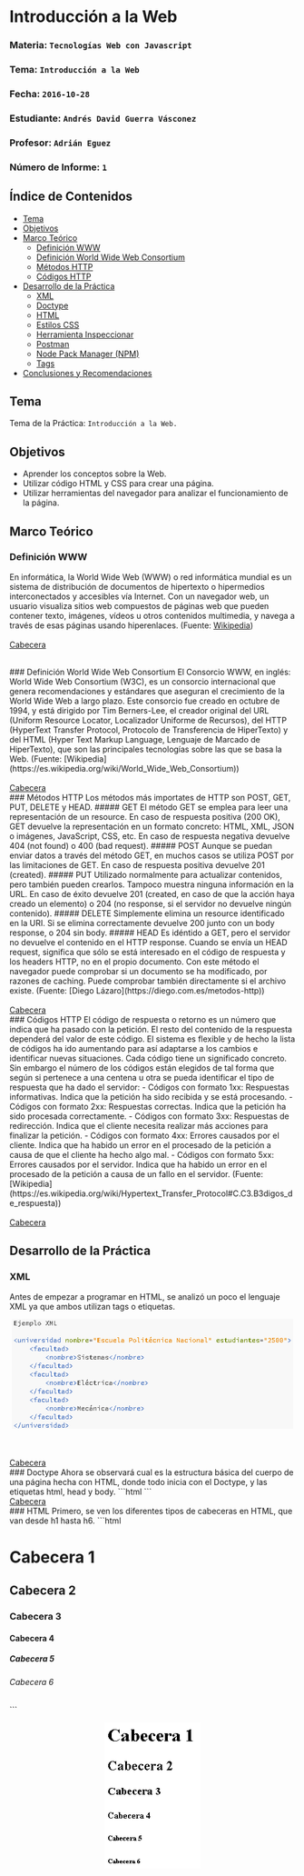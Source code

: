 # Introducción a la Web

### Materia: `Tecnologías Web con Javascript`
### Tema: `Introducción a la Web`
### Fecha: `2016-10-28`
### Estudiante: `Andrés David Guerra Vásconez`
### Profesor: `Adrián Eguez`
### Número de Informe: `1`

<a name="Cabecera"></a>
## Índice de Contenidos
- <a href="#Tema">Tema</a>
- <a href="#Objetivos">Objetivos</a>
- <a href="#MarcoTeorico">Marco Teórico</a>
    * <a href="#DefinicionWWW">Definición WWW</a>
    * <a href="#DefinicionWWWC">Definición World Wide Web Consortium</a>
    * <a href="#MetodosHTTP">Métodos HTTP</a>
    * <a href="#CodigosHTTP">Códigos HTTP</a>
- <a href="#Desarrollo">Desarrollo de la Práctica</a>
    * <a href="#XML">XML</a>
    * <a href="#Doctype">Doctype</a>
    * <a href="#HTML">HTML</a>
    * <a href="#EstilosCSS">Estilos CSS</a>
    * <a href="#Inspeccionar">Herramienta Inspeccionar</a>
    * <a href="#Postman">Postman</a>
    * <a href="#NPM">Node Pack Manager (NPM)</a>
    * <a href="#Tags">Tags</a>
- <a href="#ConRec">Conclusiones y Recomendaciones</a>
    
<a name="Tema"></a>
## Tema
Tema de la Práctica: `Introducción a la Web.`

<a name="Objetivos"></a>
## Objetivos
- Aprender los conceptos sobre la Web.
- Utilizar código HTML y CSS para crear una página.
- Utilizar herramientas del navegador para analizar el funcionamiento de la página.

<a name="MarcoTeorico"></a>
## Marco Teórico
<a name="DefinicionWWW"></a>
### Definición WWW
En informática, la World Wide Web (WWW) o red informática mundial es un sistema de distribución de documentos de hipertexto o hipermedios interconectados y accesibles vía Internet. Con un navegador web, un usuario visualiza sitios web compuestos de páginas web que pueden contener texto, imágenes, vídeos u otros contenidos multimedia, y navega a través de esas páginas usando hiperenlaces. (Fuente: [Wikipedia](https://es.wikipedia.org/wiki/World_Wide_Web))
<br><br>
<a href="#Cabecera">Cabecera</a>

<br>
<a name="DefinicionWWWC"></a>
### Definición World Wide Web Consortium
El Consorcio WWW, en inglés: World Wide Web Consortium (W3C), es un consorcio internacional que genera recomendaciones y estándares que aseguran el crecimiento de la World Wide Web a largo plazo.
Este consorcio fue creado en octubre de 1994, y está dirigido por Tim Berners-Lee, el creador original del URL (Uniform Resource Locator, Localizador Uniforme de Recursos), del HTTP (HyperText Transfer Protocol, Protocolo de Transferencia de HiperTexto) y del HTML (Hyper Text Markup Language, Lenguaje de Marcado de HiperTexto), que son las principales tecnologías sobre las que se basa la Web. (Fuente: [Wikipedia](https://es.wikipedia.org/wiki/World_Wide_Web_Consortium))
<br><br>
<a href="#Cabecera">Cabecera</a>

<br>
<a name="MetodosHTTP"></a>
### Métodos HTTP
Los métodos más importates de HTTP son POST, GET, PUT, DELETE y HEAD.
##### GET
El método GET se emplea para leer una representación de un resource. En caso de respuesta positiva (200 OK), GET devuelve la representación en un formato concreto: HTML, XML, JSON o imágenes, JavaScript, CSS, etc. En caso de respuesta negativa devuelve 404 (not found) o 400 (bad request).
##### POST
Aunque se puedan enviar datos a través del método GET, en muchos casos se utiliza POST por las limitaciones de GET. En caso de respuesta positiva devuelve 201 (created).
##### PUT
Utilizado normalmente para actualizar contenidos, pero también pueden crearlos. Tampoco muestra ninguna información en la URL. En caso de éxito devuelve 201 (created, en caso de que la acción haya creado un elemento) o 204 (no response, si el servidor no devuelve ningún contenido).
##### DELETE
Simplemente elimina un resource identificado en la URI. Si se elimina correctamente devuelve 200 junto con un body response, o 204 sin body.
##### HEAD
Es idéntido a GET, pero el servidor no devuelve el contenido en el HTTP response. Cuando se envía un HEAD request, significa que sólo se está interesado en el código de respuesta y los headers HTTP, no en el propio documento. Con este método el navegador puede comprobar si un documento se ha modificado, por razones de caching. Puede comprobar también directamente si el archivo existe. (Fuente: [Diego Lázaro](https://diego.com.es/metodos-http))
<br><br>
<a href="#Cabecera">Cabecera</a>

<br>
<a name="CodigosHTTP"></a>
### Códigos HTTP
El código de respuesta o retorno es un número que indica que ha pasado con la petición. El resto del contenido de la respuesta dependerá del valor de este código. El sistema es flexible y de hecho la lista de códigos ha ido aumentando para así adaptarse a los cambios e identificar nuevas situaciones. Cada código tiene un significado concreto. Sin embargo el número de los códigos están elegidos de tal forma que según si pertenece a una centena u otra se pueda identificar el tipo de respuesta que ha dado el servidor:
- Códigos con formato 1xx: Respuestas informativas. Indica que la petición ha sido recibida y se está procesando.
- Códigos con formato 2xx: Respuestas correctas. Indica que la petición ha sido procesada correctamente.
- Códigos con formato 3xx: Respuestas de redirección. Indica que el cliente necesita realizar más acciones para finalizar la petición.
- Códigos con formato 4xx: Errores causados por el cliente. Indica que ha habido un error en el procesado de la petición a causa de que el cliente ha hecho algo mal.
- Códigos con formato 5xx: Errores causados por el servidor. Indica que ha habido un error en el procesado de la petición a causa de un fallo en el servidor. (Fuente: [Wikipedia](https://es.wikipedia.org/wiki/Hypertext_Transfer_Protocol#C.C3.B3digos_de_respuesta))
<br><br>
<a href="#Cabecera">Cabecera</a>

<a name="Desarrollo"></a>
## Desarrollo de la Práctica
<a name="XML"></a>
### XML
Antes de empezar a programar en HTML, se analizó un poco el lenguaje XML ya que ambos utilizan tags o etiquetas.
<p align="center">
    <img src="https://raw.githubusercontent.com/Andreu-95/Tec_Web_Js/01-HTML/Informe/Images/xml.png">
</p>
<br><br>
<a href="#Cabecera">Cabecera</a>

<br>
<a name="Doctype"></a>
### Doctype
Ahora se observará cual es la estructura básica del cuerpo de una página hecha con HTML, donde todo inicia con el Doctype, y las etiquetas html, head y body.
```html
<!DOCTYPE html>
<html lang="en">
<head>
    <meta charset="UTF-8">
    <title>Document</title>
</head>
<body>
    
</body>
</html>
```
<br>
<a href="#Cabecera">Cabecera</a>

<br>
<a name="HTML"></a>
### HTML
Primero, se ven los diferentes tipos de cabeceras en HTML, que van desde h1 hasta h6.
```html
<h1>Cabecera 1</h1>
<h2>Cabecera 2</h2>
<h3>Cabecera 3</h3>
<h4>Cabecera 4</h4>
<h5>Cabecera 5</h5>
<h6>Cabecera 6</h6>
```
<br>
<p align="center">
    <img src="https://raw.githubusercontent.com/Andreu-95/Tec_Web_Js/01-HTML/Informe/Images/html1.png">
</p>